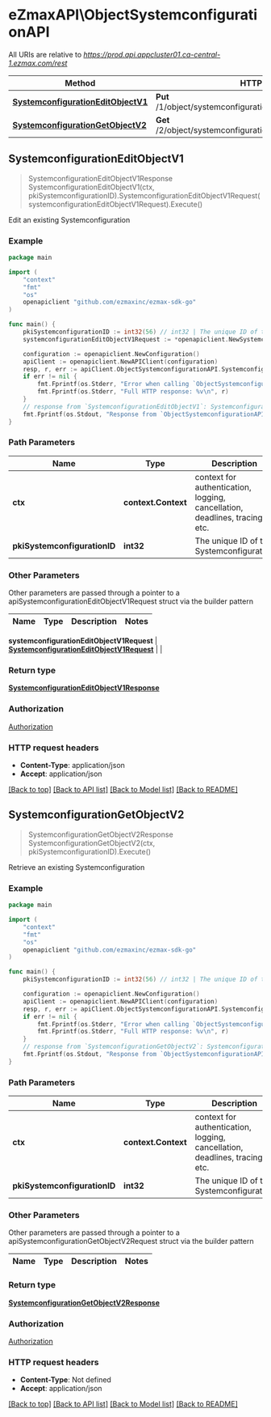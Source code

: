 # eZmaxAPI\ObjectSystemconfigurationAPI

All URIs are relative to *https://prod.api.appcluster01.ca-central-1.ezmax.com/rest*

Method | HTTP request | Description
------------- | ------------- | -------------
[**SystemconfigurationEditObjectV1**](ObjectSystemconfigurationAPI.md#SystemconfigurationEditObjectV1) | **Put** /1/object/systemconfiguration/{pkiSystemconfigurationID} | Edit an existing Systemconfiguration
[**SystemconfigurationGetObjectV2**](ObjectSystemconfigurationAPI.md#SystemconfigurationGetObjectV2) | **Get** /2/object/systemconfiguration/{pkiSystemconfigurationID} | Retrieve an existing Systemconfiguration



## SystemconfigurationEditObjectV1

> SystemconfigurationEditObjectV1Response SystemconfigurationEditObjectV1(ctx, pkiSystemconfigurationID).SystemconfigurationEditObjectV1Request(systemconfigurationEditObjectV1Request).Execute()

Edit an existing Systemconfiguration



### Example

```go
package main

import (
	"context"
	"fmt"
	"os"
	openapiclient "github.com/ezmaxinc/ezmax-sdk-go"
)

func main() {
	pkiSystemconfigurationID := int32(56) // int32 | The unique ID of the Systemconfiguration
	systemconfigurationEditObjectV1Request := *openapiclient.NewSystemconfigurationEditObjectV1Request(*openapiclient.NewSystemconfigurationRequestCompound(openapiclient.Field-eSystemconfigurationNewexternaluseraction("Stage"), openapiclient.Field-eSystemconfigurationLanguage1("fr_QC"), openapiclient.Field-eSystemconfigurationLanguage2("en_CA"), true, true)) // SystemconfigurationEditObjectV1Request | 

	configuration := openapiclient.NewConfiguration()
	apiClient := openapiclient.NewAPIClient(configuration)
	resp, r, err := apiClient.ObjectSystemconfigurationAPI.SystemconfigurationEditObjectV1(context.Background(), pkiSystemconfigurationID).SystemconfigurationEditObjectV1Request(systemconfigurationEditObjectV1Request).Execute()
	if err != nil {
		fmt.Fprintf(os.Stderr, "Error when calling `ObjectSystemconfigurationAPI.SystemconfigurationEditObjectV1``: %v\n", err)
		fmt.Fprintf(os.Stderr, "Full HTTP response: %v\n", r)
	}
	// response from `SystemconfigurationEditObjectV1`: SystemconfigurationEditObjectV1Response
	fmt.Fprintf(os.Stdout, "Response from `ObjectSystemconfigurationAPI.SystemconfigurationEditObjectV1`: %v\n", resp)
}
```

### Path Parameters


Name | Type | Description  | Notes
------------- | ------------- | ------------- | -------------
**ctx** | **context.Context** | context for authentication, logging, cancellation, deadlines, tracing, etc.
**pkiSystemconfigurationID** | **int32** | The unique ID of the Systemconfiguration | 

### Other Parameters

Other parameters are passed through a pointer to a apiSystemconfigurationEditObjectV1Request struct via the builder pattern


Name | Type | Description  | Notes
------------- | ------------- | ------------- | -------------

 **systemconfigurationEditObjectV1Request** | [**SystemconfigurationEditObjectV1Request**](SystemconfigurationEditObjectV1Request.md) |  | 

### Return type

[**SystemconfigurationEditObjectV1Response**](SystemconfigurationEditObjectV1Response.md)

### Authorization

[Authorization](../README.md#Authorization)

### HTTP request headers

- **Content-Type**: application/json
- **Accept**: application/json

[[Back to top]](#) [[Back to API list]](../README.md#documentation-for-api-endpoints)
[[Back to Model list]](../README.md#documentation-for-models)
[[Back to README]](../README.md)


## SystemconfigurationGetObjectV2

> SystemconfigurationGetObjectV2Response SystemconfigurationGetObjectV2(ctx, pkiSystemconfigurationID).Execute()

Retrieve an existing Systemconfiguration



### Example

```go
package main

import (
	"context"
	"fmt"
	"os"
	openapiclient "github.com/ezmaxinc/ezmax-sdk-go"
)

func main() {
	pkiSystemconfigurationID := int32(56) // int32 | The unique ID of the Systemconfiguration

	configuration := openapiclient.NewConfiguration()
	apiClient := openapiclient.NewAPIClient(configuration)
	resp, r, err := apiClient.ObjectSystemconfigurationAPI.SystemconfigurationGetObjectV2(context.Background(), pkiSystemconfigurationID).Execute()
	if err != nil {
		fmt.Fprintf(os.Stderr, "Error when calling `ObjectSystemconfigurationAPI.SystemconfigurationGetObjectV2``: %v\n", err)
		fmt.Fprintf(os.Stderr, "Full HTTP response: %v\n", r)
	}
	// response from `SystemconfigurationGetObjectV2`: SystemconfigurationGetObjectV2Response
	fmt.Fprintf(os.Stdout, "Response from `ObjectSystemconfigurationAPI.SystemconfigurationGetObjectV2`: %v\n", resp)
}
```

### Path Parameters


Name | Type | Description  | Notes
------------- | ------------- | ------------- | -------------
**ctx** | **context.Context** | context for authentication, logging, cancellation, deadlines, tracing, etc.
**pkiSystemconfigurationID** | **int32** | The unique ID of the Systemconfiguration | 

### Other Parameters

Other parameters are passed through a pointer to a apiSystemconfigurationGetObjectV2Request struct via the builder pattern


Name | Type | Description  | Notes
------------- | ------------- | ------------- | -------------


### Return type

[**SystemconfigurationGetObjectV2Response**](SystemconfigurationGetObjectV2Response.md)

### Authorization

[Authorization](../README.md#Authorization)

### HTTP request headers

- **Content-Type**: Not defined
- **Accept**: application/json

[[Back to top]](#) [[Back to API list]](../README.md#documentation-for-api-endpoints)
[[Back to Model list]](../README.md#documentation-for-models)
[[Back to README]](../README.md)

